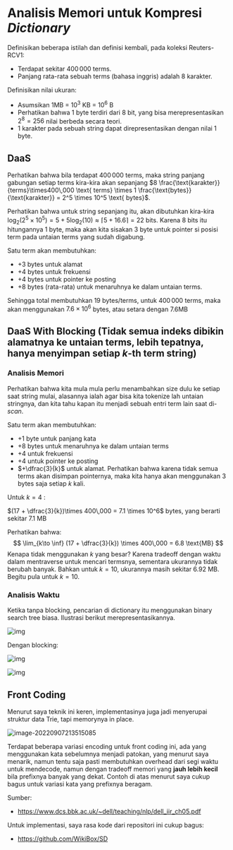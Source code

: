 # Analisis Memori untuk Kompresi *Dictionary*

Definisikan beberapa istilah dan definisi kembali, pada koleksi Reuters-RCV1:

- Terdapat sekitar $400\,000$ terms.
- Panjang rata-rata sebuah terms (bahasa inggris) adalah $8$ karakter.

Definisikan nilai ukuran:

- Asumsikan $1$MB = $10^3$ KB = $10^6$ B
- Perhatikan bahwa $1$ byte terdiri dari $8$ bit, yang bisa merepresentasikan $2^8 = 256$ nilai berbeda secara teori.
- $1$ karakter pada sebuah string dapat direpresentasikan dengan nilai $1$ byte.

## DaaS

Perhatikan bahwa bila terdapat $400\,000$ terms, maka string panjang gabungan setiap terms kira-kira akan sepanjang $8 \frac{\text{karakter}}{terms}\times400\,000 \text{ terms} \times 1 \frac{\text{bytes}}{\text{karakter}} = 2^5 \times 10^5 \text{ bytes}$.

Perhatikan bahwa untuk string sepanjang itu, akan dibutuhkan kira-kira $\log_2{(2^5\times 10^5)} = 5 + 5\log_2(10) \approx \lceil5 + 16.6 \rceil = 22 \text{ bits}$. Karena $8$ bits itu hitungannya $1$ byte, maka akan kita sisakan $3$ byte untuk pointer si posisi term pada untaian terms yang sudah digabung.

Satu term akan membutuhkan:

- $+3$ bytes untuk alamat
- $+4$ bytes untuk frekuensi
- $+4$ bytes untuk pointer ke posting
- $+8$ bytes (rata-rata) untuk menaruhnya ke dalam untaian terms.

Sehingga total membutuhkan $19$ bytes/terms, untuk $400\,000$ terms, maka akan menggunakan $7.6 \times 10^6$ bytes, atau setara dengan $7.6$MB

## DaaS With Blocking (Tidak semua indeks dibikin alamatnya ke untaian terms, lebih tepatnya, hanya menyimpan setiap $k$-th term string)

### Analisis Memori

Perhatikan bahwa kita mula mula perlu menambahkan size dulu ke setiap saat string mulai, alasannya ialah agar bisa kita tokenize lah untaian stringnya, dan kita tahu kapan itu menjadi sebuah entri term lain saat di-*scan*.

Satu term akan membutuhkan:

- $+1$ byte untuk panjang kata
- $+8$ bytes untuk menaruhnya ke dalam untaian terms
- $+4$ untuk frekuensi
- $+4$ untuk pointer ke posting
- $+\dfrac{3}{k}$ untuk alamat. Perhatikan bahwa karena tidak semua terms akan disimpan pointernya, maka kita hanya akan menggunakan $3$ bytes saja setiap $k$ kali.

Untuk $k = 4$ :

$(17 + \dfrac{3}{k})\times 400\,000 = 7.1 \times 10^6$ bytes, yang berarti sekitar $7.1$ MB

Perhatikan bahwa:
$$
\lim_{k\to \inf} (17 + \dfrac{3}{k}) \times 400\,000 = 6.8 \text{MB}
$$
Kenapa tidak menggunakan $k$ yang besar? Karena tradeoff dengan waktu dalam mentraverse untuk mencari termsnya, sementara ukurannya tidak berubah banyak. Bahkan untuk $k = 10$, ukurannya masih sekitar $6.92$ MB. Begitu pula untuk $k = 10$.

### Analisis Waktu

Ketika tanpa blocking, pencarian di dictionary itu menggunakan binary search tree biasa. Ilustrasi berikut merepresentasikannya.

![img](assets/Notes_220907_212459.jpg)

Dengan blocking:

![img](assets/Notes_220907_213208_1.jpg)

![img](assets/Notes_220907_213208_2.jpg)

## Front Coding

Menurut saya teknik ini keren, implementasinya juga jadi menyerupai struktur data Trie, tapi memorynya in place.

![image-20220907213515085](assets/image-20220907213515085.png)

Terdapat beberapa variasi encoding untuk front coding ini, ada yang menggunakan kata sebelumnya menjadi patokan, yang menurut saya menarik, namun tentu saja pasti membutuhkan overhead dari segi waktu untuk mendecode, namun dengan tradeoff memori yang **jauh lebih kecil** bila prefixnya banyak yang dekat. Contoh di atas menurut saya cukup bagus untuk variasi kata yang prefixnya beragam.

Sumber: 

- https://www.dcs.bbk.ac.uk/~dell/teaching/nlp/dell_iir_ch05.pdf

Untuk implementasi, saya rasa kode dari repositori ini cukup bagus:

- https://github.com/WikiBox/SD